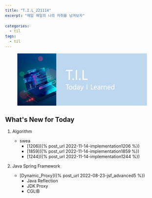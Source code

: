 ```yaml
---
title: "T.I.L_221114"
excerpt: "매일 매일의 나의 자취를 남겨보자"

categories:
  - til
tags:
  - til
---
```

<figure>
    <img src="/assets/images/til_image.png">
</figure>

## What's New for Today   

1. Algorithm
    - swea
        - [1206]({% post_url 2022-11-14-implementation1206 %})
        - [1859]({% post_url 2022-11-14-implementation1859 %})
        - [1244]({% post_url 2022-11-14-implementation1244 %})

2. Java Spring Framework
    - [Dynamic_Proxy]({% post_url 2022-08-23-jsf_advanced5 %})
        - Java Reflection
        - JDK Proxy
        - CGLIB
